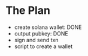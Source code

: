 # The Plan

- create solana wallet: DONE
- output pubkey: DONE
- sign and send txn
- script to create a wallet
